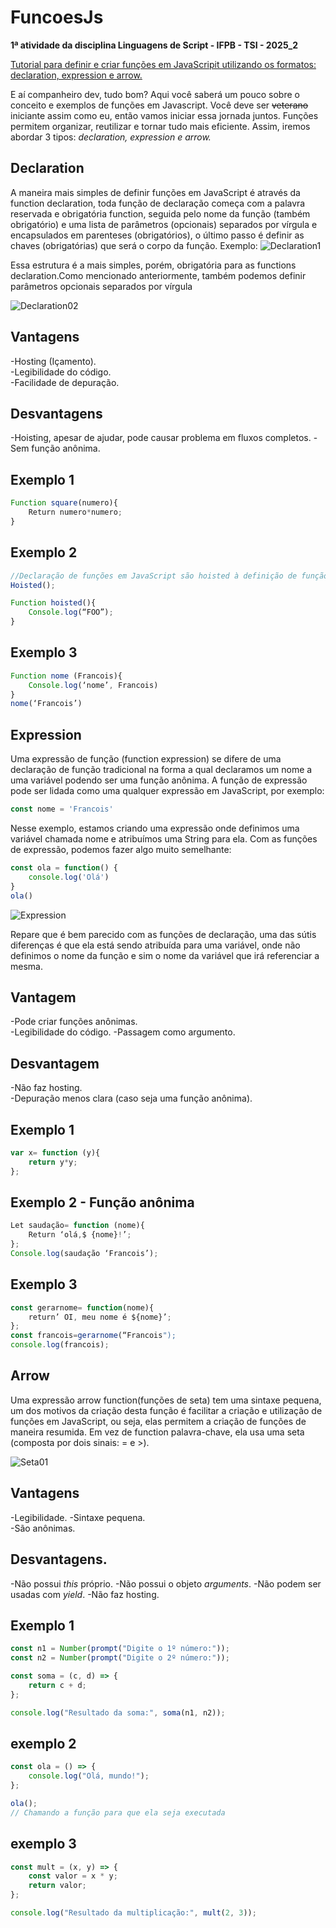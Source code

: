 # FuncoesJs
**1ª atividade da disciplina Linguagens de Script - IFPB - TSI - 2025_2**

<ins>Tutorial para definir e criar funções em JavaScripit utilizando os formatos: declaration, expression e arrow.</ins>

E aí companheiro dev, tudo bom? Aqui você saberá um pouco sobre o conceito e exemplos de funções em Javascript. Você deve ser ~~veterano~~ iniciante assim como eu, então vamos iniciar essa jornada juntos. Funções permitem organizar, reutilizar e tornar tudo mais eficiente. Assim, iremos abordar 3 tipos: *declaration, expression e arrow.*

## Declaration

A maneira mais simples de definir funções em JavaScript é através da function declaration, toda função de declaração começa com a palavra reservada e obrigatória function, seguida pelo nome da função (também obrigatório) e uma lista de parâmetros (opcionais) separados por vírgula e encapsulados em parenteses (obrigatórios), o último passo é definir as chaves (obrigatórias) que será o corpo da função.
Exemplo:
  ![Declaration1](https://private-user-images.githubusercontent.com/187148916/498878651-583354f9-13f1-4fe8-bbbe-e105bb2c8980.png?jwt=eyJ0eXAiOiJKV1QiLCJhbGciOiJIUzI1NiJ9.eyJpc3MiOiJnaXRodWIuY29tIiwiYXVkIjoicmF3LmdpdGh1YnVzZXJjb250ZW50LmNvbSIsImtleSI6ImtleTUiLCJleHAiOjE3NTk5MzI0OTgsIm5iZiI6MTc1OTkzMjE5OCwicGF0aCI6Ii8xODcxNDg5MTYvNDk4ODc4NjUxLTU4MzM1NGY5LTEzZjEtNGZlOC1iYmJlLWUxMDViYjJjODk4MC5wbmc_WC1BbXotQWxnb3JpdGhtPUFXUzQtSE1BQy1TSEEyNTYmWC1BbXotQ3JlZGVudGlhbD1BS0lBVkNPRFlMU0E1M1BRSzRaQSUyRjIwMjUxMDA4JTJGdXMtZWFzdC0xJTJGczMlMkZhd3M0X3JlcXVlc3QmWC1BbXotRGF0ZT0yMDI1MTAwOFQxNDAzMThaJlgtQW16LUV4cGlyZXM9MzAwJlgtQW16LVNpZ25hdHVyZT00ZTg5NTkyNTg3ZTFjYjEzZjRlYTZkZTMyNDlmODRhNThkYTkyNzhiNzIyODZkZWFhYjViNmE2MDE3NjEwNzhiJlgtQW16LVNpZ25lZEhlYWRlcnM9aG9zdCJ9.HzBC_5ZjWKi9hexZB23FdTasircFWSfT-htBSZ6MY1Q)

Essa estrutura é a mais simples, porém, obrigatória para as functions declaration.Como mencionado anteriormente, também podemos definir parâmetros opcionais separados por vírgula

![Declaration02](https://private-user-images.githubusercontent.com/187148916/498879004-013d6145-7f95-47c4-8ed3-e46b04ed5efa.png?jwt=eyJ0eXAiOiJKV1QiLCJhbGciOiJIUzI1NiJ9.eyJpc3MiOiJnaXRodWIuY29tIiwiYXVkIjoicmF3LmdpdGh1YnVzZXJjb250ZW50LmNvbSIsImtleSI6ImtleTUiLCJleHAiOjE3NTk5MzI0MDIsIm5iZiI6MTc1OTkzMjEwMiwicGF0aCI6Ii8xODcxNDg5MTYvNDk4ODc5MDA0LTAxM2Q2MTQ1LTdmOTUtNDdjNC04ZWQzLWU0NmIwNGVkNWVmYS5wbmc_WC1BbXotQWxnb3JpdGhtPUFXUzQtSE1BQy1TSEEyNTYmWC1BbXotQ3JlZGVudGlhbD1BS0lBVkNPRFlMU0E1M1BRSzRaQSUyRjIwMjUxMDA4JTJGdXMtZWFzdC0xJTJGczMlMkZhd3M0X3JlcXVlc3QmWC1BbXotRGF0ZT0yMDI1MTAwOFQxNDAxNDJaJlgtQW16LUV4cGlyZXM9MzAwJlgtQW16LVNpZ25hdHVyZT04MDc2MmY4NDEwNDcyMzQ3OTU2YTQzYmExYjM3ZTEyMTM0N2NmOGEwODNmNzVkYTAyZTliOTQyNGZhZGFiMDc2JlgtQW16LVNpZ25lZEhlYWRlcnM9aG9zdCJ9.RwXyFpNHp2YlrRt42VYlCFE3AYSeEIWfHkpHhXRtQmg)

## Vantagens
-Hosting (Içamento).  
-Legibilidade do código.  
-Facilidade de depuração.  

## **Desvantagens**
-Hoisting, apesar de ajudar, pode causar problema em fluxos completos. 
-Sem função anônima.  

## **Exemplo 1**  
```javascript
Function square(numero){  
	Return numero*numero;
}  
```

## **Exemplo 2**  
```javascript
//Declaração de funções em JavaScript são hoisted à definição de função. Pode usar uma função antes de tê-la declarada
Hoisted();  

Function hoisted(){  
	Console.log(“FOO”);  
}  
```
## **Exemplo 3**  
```javascript
Function nome (Francois){  
	Console.log(‘nome’, Francois)  
}  
nome(‘Francois’)  
```
## Expression  
Uma expressão  de função (function expression) se difere de uma declaração de função tradicional na forma a qual 
declaramos um nome a uma variável podendo ser uma função anônima. A função de expressão pode ser lidada como uma qualquer expressão em JavaScript, por exemplo:  
```javascript
const nome = 'Francois'  
```
Nesse exemplo, estamos criando uma expressão onde definimos uma variável chamada nome e atribuímos uma String para ela.
Com as funções de expressão, podemos fazer algo muito semelhante:  
```javascript
const ola = function() {  
    console.log('Olá')  
}  
ola()  
```
![Expression](https://private-user-images.githubusercontent.com/187148916/498879331-6e5e879d-32dd-46ab-973c-e2bce0fded98.png?jwt=eyJ0eXAiOiJKV1QiLCJhbGciOiJIUzI1NiJ9.eyJpc3MiOiJnaXRodWIuY29tIiwiYXVkIjoicmF3LmdpdGh1YnVzZXJjb250ZW50LmNvbSIsImtleSI6ImtleTUiLCJleHAiOjE3NTk5MzI4NzksIm5iZiI6MTc1OTkzMjU3OSwicGF0aCI6Ii8xODcxNDg5MTYvNDk4ODc5MzMxLTZlNWU4NzlkLTMyZGQtNDZhYi05NzNjLWUyYmNlMGZkZWQ5OC5wbmc_WC1BbXotQWxnb3JpdGhtPUFXUzQtSE1BQy1TSEEyNTYmWC1BbXotQ3JlZGVudGlhbD1BS0lBVkNPRFlMU0E1M1BRSzRaQSUyRjIwMjUxMDA4JTJGdXMtZWFzdC0xJTJGczMlMkZhd3M0X3JlcXVlc3QmWC1BbXotRGF0ZT0yMDI1MTAwOFQxNDA5MzlaJlgtQW16LUV4cGlyZXM9MzAwJlgtQW16LVNpZ25hdHVyZT05YjljNmYwOGY2YjdiNWYwYTIzOWUzMGNiZTZiMGIzY2NkNDM2YTlhODQzZjg3MzE4Y2RkN2YxY2VkY2U2N2U4JlgtQW16LVNpZ25lZEhlYWRlcnM9aG9zdCJ9.SYpPEtyT0fQ4-VeA54IwRJqGbFjKM35zuuZATbgrelY)


Repare que é bem parecido com as funções de declaração, uma das sútis diferenças é que ela está sendo atribuída para uma variável, 
onde não definimos o nome da função e sim o nome da variável que irá referenciar a mesma.
 

## **Vantagem**  
-Pode criar funções anônimas.   
-Legibilidade do código.
-Passagem como argumento.



## **Desvantagem**  
-Não faz hosting.  
-Depuração menos clara (caso seja uma função anônima).  

## **Exemplo 1**  
```javascript
var x= function (y){  
	return y*y;  
};  
```
## **Exemplo 2** - Função anônima
```javascript 
Let saudação= function (nome){  
	Return ‘olá,$ {nome}!’;  
};
Console.log(saudação ‘Francois’);  
```
## **Exemplo 3**  
```javascript
const gerarnome= function(nome){  
	return’ OI, meu nome é ${nome}’;  
};  
const francois=gerarnome(“Francois");  
console.log(francois);  
```
## Arrow  
Uma expressão arrow function(funções de seta) tem uma sintaxe pequena, um dos motivos da 
criação desta função é facilitar a criação e utilização de funções em JavaScript, ou seja, elas permitem a criação de funções de maneira resumida. 
Em vez de function palavra-chave, ela usa uma seta (composta por dois sinais: = e >).


![Seta01](https://private-user-images.githubusercontent.com/187148916/498883509-03a3fd1b-4f18-4246-8e51-0d4957e1748a.png?jwt=eyJ0eXAiOiJKV1QiLCJhbGciOiJIUzI1NiJ9.eyJpc3MiOiJnaXRodWIuY29tIiwiYXVkIjoicmF3LmdpdGh1YnVzZXJjb250ZW50LmNvbSIsImtleSI6ImtleTUiLCJleHAiOjE3NTk5MzMxMDQsIm5iZiI6MTc1OTkzMjgwNCwicGF0aCI6Ii8xODcxNDg5MTYvNDk4ODgzNTA5LTAzYTNmZDFiLTRmMTgtNDI0Ni04ZTUxLTBkNDk1N2UxNzQ4YS5wbmc_WC1BbXotQWxnb3JpdGhtPUFXUzQtSE1BQy1TSEEyNTYmWC1BbXotQ3JlZGVudGlhbD1BS0lBVkNPRFlMU0E1M1BRSzRaQSUyRjIwMjUxMDA4JTJGdXMtZWFzdC0xJTJGczMlMkZhd3M0X3JlcXVlc3QmWC1BbXotRGF0ZT0yMDI1MTAwOFQxNDEzMjRaJlgtQW16LUV4cGlyZXM9MzAwJlgtQW16LVNpZ25hdHVyZT0zZGU2ZjE3NTEzOTE4YTcyN2RhYzNlODI2NTdhZTg2MzlhNWJlODI4YTZmZWY4MjdhNGM0Y2Q5YmViOTcwNGIyJlgtQW16LVNpZ25lZEhlYWRlcnM9aG9zdCJ9.kB62mYu8wYWaAt27lq-6T35oBixM3OVRWxmPbogr-vk)

## Vantagens 
-Legibilidade.
-Sintaxe pequena.  
-São anônimas.  


## Desvantagens.
-Não possui *this* próprio.
-Não possui o objeto *arguments*.
-Não podem ser usadas com *yield*. 
-Não faz hosting.  


## Exemplo 1 
```javascript
const n1 = Number(prompt("Digite o 1º número:"));
const n2 = Number(prompt("Digite o 2º número:"));

const soma = (c, d) => {
    return c + d;
};

console.log("Resultado da soma:", soma(n1, n2));
```
## exemplo 2
```javascript
const ola = () => {
    console.log("Olá, mundo!");
};

ola(); 
// Chamando a função para que ela seja executada
```
## exemplo 3
```javascript
const mult = (x, y) => {
    const valor = x * y;
    return valor;
};

console.log("Resultado da multiplicação:", mult(2, 3));
```






